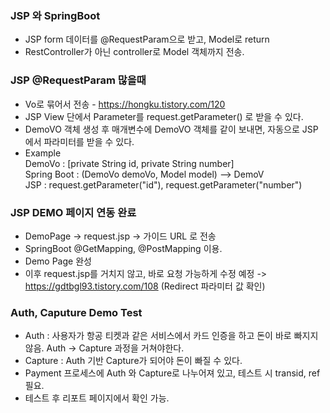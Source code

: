 ### JSP 와 SpringBoot

- JSP form 데이터를 @RequestParam으로 받고, Model로 return
- RestController가 아닌 controller로 Model 객체까지 전송.


### JSP @RequestParam 많을때 

- Vo로 묶어서 전송 - https://hongku.tistory.com/120
- JSP View 단에서 Parameter를 request.getParameter() 로 받을 수 있다.
- DemoVO 객체 생성 후 매개변수에 DemoVO 객체를 같이 보내면, 자동으로 JSP에서 파라미터를 받을 수 있다.
- Example  
DemoVo : [private String id, private String number]   
Spring Boot : (DemoVo demoVo, Model model)  --> DemoV   
JSP : request.getParameter("id"), request.getParameter("number")


### JSP DEMO 페이지 연동 완료

- DemoPage -> request.jsp -> 가이드 URL 로 전송
- SpringBoot @GetMapping, @PostMapping 이용.
- Demo Page 완성
- 이후 request.jsp를 거치지 않고, 바로 요청 가능하게 수정 예정 -> https://gdtbgl93.tistory.com/108 (Redirect 파라미터 값 확인)


### Auth, Caputure Demo Test

- Auth : 사용자가 항공 티켓과 같은 서비스에서 카드 인증을 하고 돈이 바로 빠지지 않음. Auth -> Capture 과정을 거쳐야한다.
- Capture :  Auth 기반 Capture가 되어야 돈이 빠질 수 있다.
- Payment 프로세스에 Auth 와 Capture로 나누어져 있고, 테스트 시 transid, ref 필요.
- 테스트 후 리포트 페이지에서 확인 가능.


